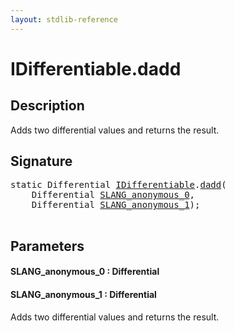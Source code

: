 ```yaml
---
layout: stdlib-reference
---
```


# IDifferentiable\.dadd

## Description

Adds two differential values and returns the result.




## Signature 

<pre>
<span class='code_keyword'>static</span> Differential <a href="index.html" class="code_type">IDifferentiable</a>.<a href="dadd.html">dadd</a>(
    Differential <a href="dadd.html#decl-SLANG_anonymous_0" class="code_param">SLANG_anonymous_0</a>,
    Differential <a href="dadd.html#decl-SLANG_anonymous_1" class="code_param">SLANG_anonymous_1</a>);

</pre>

## Parameters

####  <a id="decl-SLANG_anonymous_0"></a>SLANG\_anonymous\_0  : Differential
####  <a id="decl-SLANG_anonymous_1"></a>SLANG\_anonymous\_1  : Differential
Adds two differential values and returns the result.


